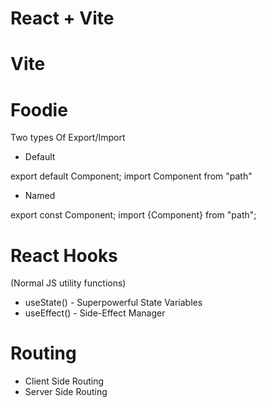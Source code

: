 # React + Vite

# Vite


# Foodie 

Two types Of Export/Import

- Default

export default Component;
import Component from "path"

- Named

export const Component;
import {Component} from "path";

# React Hooks

(Normal JS utility functions)

- useState() - Superpowerful State Variables
- useEffect() - Side-Effect Manager


# Routing  
- Client Side Routing
- Server Side Routing
